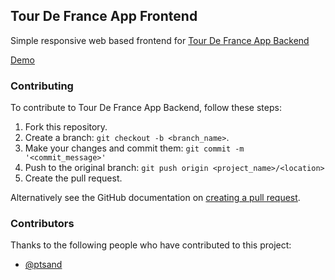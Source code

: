 ## Tour De France App Frontend

Simple responsive web based frontend for [Tour De France App Backend](https://github.com/ptsand/tour-backend)

[Demo](https://tour.sandit.dk)

### Contributing
To contribute to Tour De France App Backend, follow these steps:

1. Fork this repository.
2. Create a branch: `git checkout -b <branch_name>`.
3. Make your changes and commit them: `git commit -m '<commit_message>'`
4. Push to the original branch: `git push origin <project_name>/<location>`
5. Create the pull request.

Alternatively see the GitHub documentation on [creating a pull request](https://help.github.com/en/github/collaborating-with-issues-and-pull-requests/creating-a-pull-request).

### Contributors

Thanks to the following people who have contributed to this project:

* [@ptsand](https://github.com/ptsand)